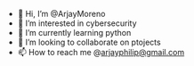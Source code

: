 - 👋 Hi, I’m @ArjayMoreno
- 👀 I’m interested in cybersecurity 
- 🌱 I’m currently learning python
- 💞️ I’m looking to collaborate on ptojects
- 📫 How to reach me @arjayphilip@gmail.com

<!---
ArjayMoreno/ArjayMoreno is a ✨ special ✨ repository because its `README.md` (this file) appears on your GitHub profile.
You can click the Preview link to take a look at your changes.
--->
